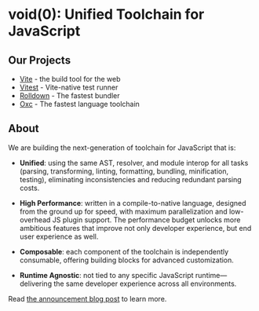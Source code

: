 # void(0): Unified Toolchain for JavaScript

## Our Projects

- [Vite](https://github.com/vitejs/vite) - the build tool for the web
- [Vitest](https://github.com/vitest-dev/vitest) - Vite-native test runner
- [Rolldown](https://github.com/rolldown/rolldown) - The fastest bundler
- [Oxc](https://github.com/oxc-project/oxc) - The fastest language toolchain

## About

We are building the next-generation of toolchain for JavaScript that is:

- **Unified**: using the same AST, resolver, and module interop for all tasks (parsing, transforming, linting, formatting, bundling, minification, testing), eliminating inconsistencies and reducing redundant parsing costs.

- **High Performance**: written in a compile-to-native language, designed from the ground up for speed, with maximum parallelization and low-overhead JS plugin support. The performance budget unlocks more ambitious features that improve not only developer experience, but end user experience as well.

- **Composable**: each component of the toolchain is independently consumable, offering building blocks for advanced customization.

- **Runtime Agnostic**: not tied to any specific JavaScript runtime—delivering the same developer experience across all environments.

Read [the announcement blog post](https://voidzero.dev/posts/announcing-voidzero-inc) to learn more.
